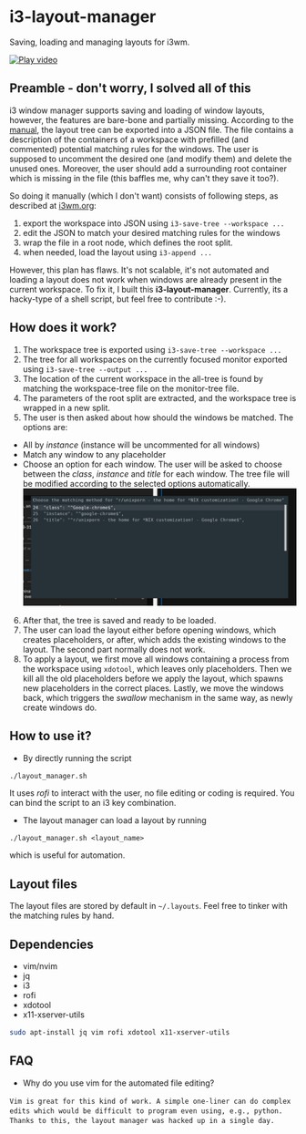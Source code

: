 # i3-layout-manager
Saving, loading and managing layouts for i3wm.

[![Play video](https://img.youtube.com/vi/Q0qlUfG_lZ0/0.jpg)](https://www.youtube.com/watch?v=Q0qlUfG_lZ0)

## Preamble - don't worry, I solved all of this

i3 window manager supports saving and loading of window layouts, however, the features are bare-bone and partially missing.
According to the [manual](https://i3wm.org/docs/layout-saving.html), the layout tree can be exported into a JSON file.
The file contains a description of the containers of a workspace with prefilled (and commented) potential matching rules for the windows.
The user is supposed to uncomment the desired one (and modify them) and delete the unused ones.
Moreover, the user should add a surrounding root container which is missing in the file (this baffles me, why can't they save it too?).

So doing it manually (which I don't want) consists of following steps, as described at [i3wm.org](https://i3wm.org/docs/layout-saving.html):
1. export the workspace into JSON using ```i3-save-tree --workspace ...```
2. edit the JSON to match your desired matching rules for the windows
3. wrap the file in a root node, which defines the root split.
4. when needed, load the layout using ```i3-append ...```

However, this plan has flaws.
It's not scalable, it's not automated and loading a layout does not work when windows are already present in the current workspace.
To fix it, I built this **i3-layout-manager**.
Currently, its a hacky-type of a shell script, but feel free to contribute :-).

## How does it work?

1. The workspace tree is exported using ```i3-save-tree --workspace ...```
2. The tree for all workspaces on the currently focused monitor exported using ```i3-save-tree --output ...```
3. The location of the current workspace in the all-tree is found by matching the workspace-tree file on the monitor-tree file.
4. The parameters of the root split are extracted, and the workspace tree is wrapped in a new split.
5. The user is then asked about how should the windows be matched. The options are:
  * All by _instance_ (instance will be uncommented for all windows)
  * Match any window to any placeholder
  * Choose an option for each window. The user will be asked to choose between the _class_, _instance_ and _title_ for each window. The tree file will be modified according to the selected options automatically.
  ![matching](misc/choice_matching.jpg)
6. After that, the tree is saved and ready to be loaded.
7. The user can load the layout either before opening windows, which creates placeholders, or after, which adds the existing windows to the layout. The second part normally does not work.
8. To apply a layout, we first move all windows containing a process from the workspace using `xdotool`, which leaves only placeholders. Then we kill all the old placeholders before we apply the layout, which spawns new placeholders in the correct places. Lastly, we move the windows back, which triggers the _swallow_ mechanism in the same way, as newly create windows do.

## How to use it?

* By directly running the script
```bash
./layout_manager.sh
```
It uses *rofi* to interact with the user, no file editing or coding is required.
You can bind the script to an i3 key combination.
* The layout manager can load a layout by running
```bssh
./layout_manager.sh <layout_name>
```
which is useful for automation. 

## Layout files

The layout files are stored by default in `~/.layouts`.
Feel free to tinker with the matching rules by hand.

## Dependencies

* vim/nvim
* jq
* i3
* rofi
* xdotool
* x11-xserver-utils

```bash
sudo apt-install jq vim rofi xdotool x11-xserver-utils
```

## FAQ

* Why do you use vim for the automated file editing?

`Vim is great for this kind of work. A simple one-liner can do complex edits which would be difficult to program even using, e.g., python. Thanks to this, the layout manager was hacked up in a single day.`


